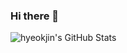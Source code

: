 ### Hi there 👋
![hyeokjin's GitHub Stats](https://github-readme-stats.vercel.app/api?username=hyeokjun-eun&count_private=true&theme=aura&show_icons=true)

<!--
**hyeokjin-eun/hyeokjin-eun** is a ✨ _special_ ✨ repository because its `README.md` (this file) appears on your GitHub profile.

Here are some ideas to get you started:

- 🔭 I’m currently working on ...
- 🌱 I’m currently learning ...
- 👯 I’m looking to collaborate on ...
- 🤔 I’m looking for help with ...
- 💬 Ask me about ...
- 📫 How to reach me: ...
- 😄 Pronouns: ...
- ⚡ Fun fact: ...
-->
